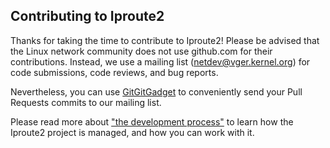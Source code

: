 ## Contributing to Iproute2

Thanks for taking the time to contribute to Iproute2! Please be advised that the
Linux network community does not use github.com for their contributions.
Instead, we use a mailing list (netdev@vger.kernel.org) for code submissions,
code reviews, and bug reports.

Nevertheless, you can use [GitGitGadget](https://gitgitgadget.github.io/) to
conveniently send your Pull Requests commits to our mailing list.

Please read more about ["the development process"](https://git.kernel.org/pub/scm/network/iproute2/iproute2.git/plain/README.devel)
to learn how the Iproute2 project is managed, and how you can work with it.

